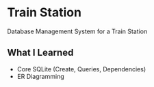 # Train Station
Database Management System for a Train Station

## What I Learned
- Core SQLite (Create, Queries, Dependencies)  
- ER Diagramming  
